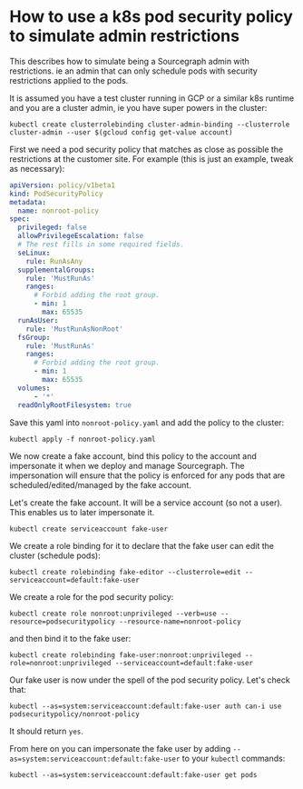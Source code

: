 # How to use a k8s pod security policy to simulate admin restrictions

This describes how to simulate being a Sourcegraph admin with restrictions. ie an admin that can only schedule pods with
security restrictions applied to the pods.

It is assumed you have a test cluster running in GCP or a similar k8s runtime and you are a cluster admin, ie
you have super powers in the cluster:

```shell script
kubectl create clusterrolebinding cluster-admin-binding --clusterrole cluster-admin --user $(gcloud config get-value account)
```

First we need a pod security policy that matches as close as possible the restrictions at the customer site. For example
(this is just an example, tweak as necessary):

```yaml
apiVersion: policy/v1beta1
kind: PodSecurityPolicy
metadata:
  name: nonroot-policy
spec:
  privileged: false
  allowPrivilegeEscalation: false
  # The rest fills in some required fields.
  seLinux:
    rule: RunAsAny
  supplementalGroups:
    rule: 'MustRunAs'
    ranges:
      # Forbid adding the root group.
      - min: 1
        max: 65535
  runAsUser:
    rule: 'MustRunAsNonRoot'
  fsGroup:
    rule: 'MustRunAs'
    ranges:
      # Forbid adding the root group.
      - min: 1
        max: 65535
  volumes:
      - '*'
  readOnlyRootFilesystem: true
``` 

Save this yaml into `nonroot-policy.yaml` and add the policy to the cluster:

```shell script
kubectl apply -f nonroot-policy.yaml 
```

We now create a fake account, bind this policy to the account and impersonate it when we deploy and manage Sourcegraph.
The impersonation will ensure that the policy is enforced for any pods that are scheduled/edited/managed by the fake account.

Let's create the fake account. It will be a service account (so not a user). This enables us to later impersonate it.

```shell script
kubectl create serviceaccount fake-user
```

We create a role binding for it to declare that the fake user can edit the cluster (schedule pods):

```shell script
kubectl create rolebinding fake-editor --clusterrole=edit --serviceaccount=default:fake-user
```

We create a role for the pod security policy:

```shell script
kubectl create role nonroot:unprivileged --verb=use --resource=podsecuritypolicy --resource-name=nonroot-policy
``` 

and then bind it to the fake user:

```shell script
kubectl create rolebinding fake-user:nonroot:unprivileged --role=nonroot:unprivileged --serviceaccount=default:fake-user
```

Our fake user is now under the spell of the pod security policy. Let's check that:

```shell script
kubectl --as=system:serviceaccount:default:fake-user auth can-i use podsecuritypolicy/nonroot-policy
```

It should return `yes`.

From here on you can impersonate the fake user by adding `--as=system:serviceaccount:default:fake-user` to your `kubectl` commands:

```shell script
kubectl --as=system:serviceaccount:default:fake-user get pods
```

